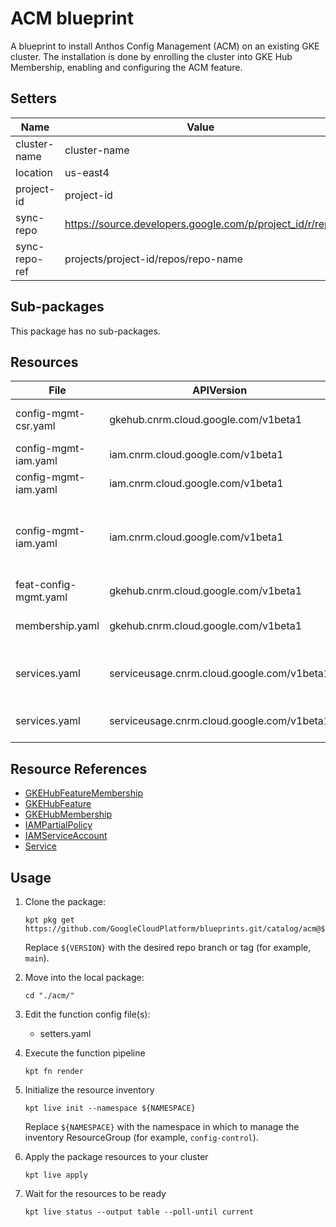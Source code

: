 <!-- BEGINNING OF PRE-COMMIT-BLUEPRINT DOCS HOOK:TITLE -->
# ACM blueprint


<!-- END OF PRE-COMMIT-BLUEPRINT DOCS HOOK:TITLE -->
<!-- BEGINNING OF PRE-COMMIT-BLUEPRINT DOCS HOOK:BODY -->
A blueprint to install Anthos Config Management (ACM) on an existing GKE cluster. The installation is done by enrolling the cluster into GKE Hub Membership, enabling and configuring the ACM feature.

## Setters

|     Name      |                          Value                           | Type | Count |
|---------------|----------------------------------------------------------|------|-------|
| cluster-name  | cluster-name                                             | str  |    16 |
| location      | us-east4                                                 | str  |     2 |
| project-id    | project-id                                               | str  |    18 |
| sync-repo     | https://source.developers.google.com/p/project_id/r/repo | str  |     1 |
| sync-repo-ref | projects/project-id/repos/repo-name                      | str  |     1 |

## Sub-packages

This package has no sub-packages.

## Resources

|         File          |                 APIVersion                 |          Kind           |                    Name                    |   Namespace    |
|-----------------------|--------------------------------------------|-------------------------|--------------------------------------------|----------------|
| config-mgmt-csr.yaml  | gkehub.cnrm.cloud.google.com/v1beta1       | GKEHubFeatureMembership | acm-membership-cluster-name                | config-control |
| config-mgmt-iam.yaml  | iam.cnrm.cloud.google.com/v1beta1          | IAMServiceAccount       | sa-acm-cluster-name                        | config-control |
| config-mgmt-iam.yaml  | iam.cnrm.cloud.google.com/v1beta1          | IAMPartialPolicy        | sa-acm-cluster-name                        | config-control |
| config-mgmt-iam.yaml  | iam.cnrm.cloud.google.com/v1beta1          | IAMPartialPolicy        | source-reader-sync-cluster-name-project-id | config-control |
| feat-config-mgmt.yaml | gkehub.cnrm.cloud.google.com/v1beta1       | GKEHubFeature           | feat-acm-cluster-name                      | config-control |
| membership.yaml       | gkehub.cnrm.cloud.google.com/v1beta1       | GKEHubMembership        | hub-membership-cluster-name                | config-control |
| services.yaml         | serviceusage.cnrm.cloud.google.com/v1beta1 | Service                 | project-id-cluster-name-gkehub             | config-control |
| services.yaml         | serviceusage.cnrm.cloud.google.com/v1beta1 | Service                 | project-id-cluster-name-acm                | config-control |

## Resource References

- [GKEHubFeatureMembership](https://cloud.google.com/config-connector/docs/reference/resource-docs/gkehub/gkehubfeaturemembership)
- [GKEHubFeature](https://cloud.google.com/config-connector/docs/reference/resource-docs/gkehub/gkehubfeature)
- [GKEHubMembership](https://cloud.google.com/config-connector/docs/reference/resource-docs/gkehub/gkehubmembership)
- [IAMPartialPolicy](https://cloud.google.com/config-connector/docs/reference/resource-docs/iam/iampartialpolicy)
- [IAMServiceAccount](https://cloud.google.com/config-connector/docs/reference/resource-docs/iam/iamserviceaccount)
- [Service](https://cloud.google.com/config-connector/docs/reference/resource-docs/serviceusage/service)

## Usage

1.  Clone the package:
    ```shell
    kpt pkg get https://github.com/GoogleCloudPlatform/blueprints.git/catalog/acm@${VERSION}
    ```
    Replace `${VERSION}` with the desired repo branch or tag
    (for example, `main`).

1.  Move into the local package:
    ```shell
    cd "./acm/"
    ```

1.  Edit the function config file(s):
    - setters.yaml

1.  Execute the function pipeline
    ```shell
    kpt fn render
    ```

1.  Initialize the resource inventory
    ```shell
    kpt live init --namespace ${NAMESPACE}
    ```
    Replace `${NAMESPACE}` with the namespace in which to manage
    the inventory ResourceGroup (for example, `config-control`).

1.  Apply the package resources to your cluster
    ```shell
    kpt live apply
    ```

1.  Wait for the resources to be ready
    ```shell
    kpt live status --output table --poll-until current
    ```

<!-- END OF PRE-COMMIT-BLUEPRINT DOCS HOOK:BODY -->
